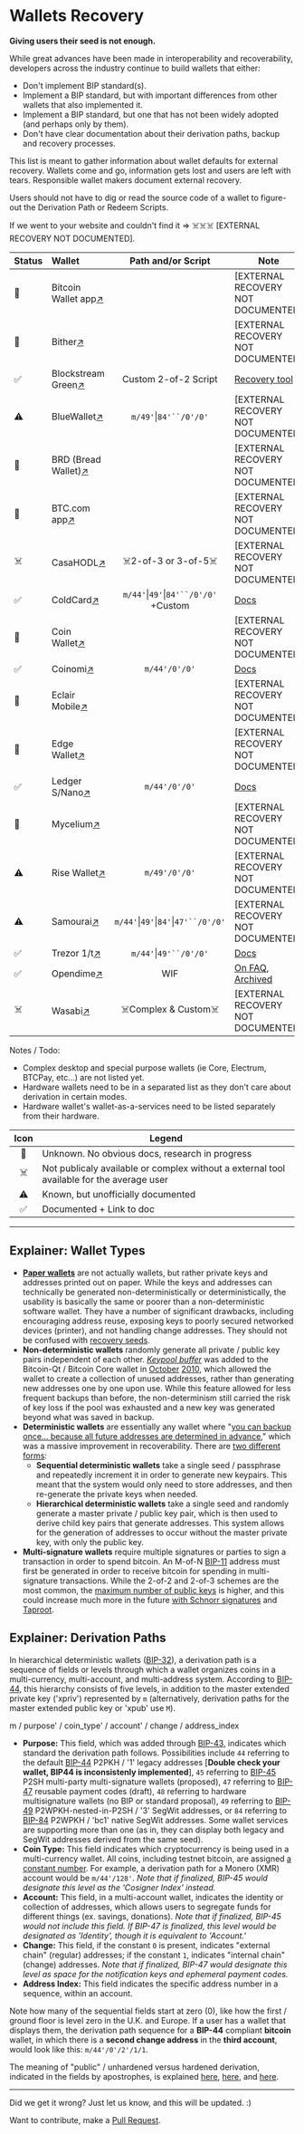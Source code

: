 # Wallets Recovery


**Giving users their seed is not enough.**

While great advances have been made in interoperability and recoverability, developers across the industry continue to build wallets that either:
+ Don't implement BIP standard(s).
+ Implement a BIP standard, but with important differences from other wallets that also implemented it.
+ Implement a BIP standard, but one that has not been widely adopted (and perhaps only by them).
+ Don't have clear documentation about their derivation paths, backup and recovery processes.

This list is meant to gather information about wallet defaults for external recovery. Wallets come and go, information gets lost and users are left with tears. Responsible wallet makers document external recovery.

Users should not have to dig or read the source code of a wallet to figure-out the Derivation Path or Redeem Scripts. 

If we went to your website and couldn't find it => ☠️☠️☠️ [EXTERNAL RECOVERY NOT DOCUMENTED].

Status|Wallet|Path and/or Script|Note
--|:-|:-:|--
🛑|Bitcoin Wallet app[↗︎](https://github.com/bitcoin-wallet/bitcoin-wallet)||[EXTERNAL RECOVERY NOT DOCUMENTED]
🛑|Bither[↗︎](https://bither.net/)||[EXTERNAL RECOVERY NOT DOCUMENTED]
✅|Blockstream Green[↗︎](https://blockstream.com/green/)| Custom 2-of-2 Script|[Recovery tool](https://github.com/greenaddress/garecovery)
⚠️|BlueWallet[↗︎](https://bluewallet.io/)|`m/49'`\|`84'``/0'/0'`|[EXTERNAL RECOVERY NOT DOCUMENTED]
🛑|BRD (Bread Wallet)[↗︎](https://brd.com/)||[EXTERNAL RECOVERY NOT DOCUMENTED]
🛑|BTC.com app[↗︎](https://btc.com/applications/app)||[EXTERNAL RECOVERY NOT DOCUMENTED]
☠️|CasaHODL[↗︎](https://keys.casa/)|☠️2-of-3 or 3-of-5☠️|[EXTERNAL RECOVERY NOT DOCUMENTED]
✅|ColdCard[↗︎](https://coldcardwallet.com/)|`m/44'`\|`49'`\|`84'``/0'/0'` +Custom|[Docs](https://coldcardwallet.com/docs/)
🛑|Coin Wallet[↗︎](https://www.coin.space/) ||[EXTERNAL RECOVERY NOT DOCUMENTED]
✅|Coinomi[↗︎](https://www.coinomi.com)|`m/44'/0'/0'`|[Docs](https://coinomi.freshdesk.com/support/solutions/articles/29000009717-what-is-the-recovery-tool-and-how-do-i-export-my-private-keys-)
🛑|Eclair Mobile[↗︎](https://github.com/ACINQ/eclair-mobile)||[EXTERNAL RECOVERY NOT DOCUMENTED]
🛑|Edge Wallet[↗︎](https://edge.app/) || [EXTERNAL RECOVERY NOT DOCUMENTED]
✅|Ledger S/Nano[↗︎](https://ledger.com/)|`m/44'/0'/0'`|[Docs](https://support.ledger.com/hc/en-us)
🛑|Mycelium[↗︎](https://wallet.mycelium.com/)||[EXTERNAL RECOVERY NOT DOCUMENTED]
⚠️|Rise Wallet[↗︎](https://www.risewallet.com/)|`m/49'/0'/0'`|[EXTERNAL RECOVERY NOT DOCUMENTED]
⚠️|Samourai[↗︎](https://samouraiwallet.com/)|`m/44'`\|`49'`\|`84'`\|`47'``/0'/0'`|[EXTERNAL RECOVERY NOT DOCUMENTED]
✅|Trezor 1/t[↗︎](https://trezor.com)|`m/44'`\|`49'``/0'/0'`|[Docs](https://wiki.trezor.io)
✅|Opendime[↗︎](https://opendime.com)|WIF|[On FAQ](https://opendime.com/faq), [Archived](https://web.archive.org/save/https://opendime.com/faq)
☠️|Wasabi[↗︎](https://docs.wasabiwallet.io/)|☠️Complex & Custom☠️|[EXTERNAL RECOVERY NOT DOCUMENTED]


Notes / Todo:
- Complex desktop and special purpose wallets (ie Core, Electrum, BTCPay, etc...) are not listed yet.
- Hardware wallets need to be in a separated list as they don't care about derivation in certain modes.
- Hardware wallet's wallet-as-a-services need to be listed separately from their hardware.

Icon|Legend
:-:|--
🛑|Unknown. No obvious docs, research in progress
☠️|Not publicaly available or complex without a external tool available for the average user
⚠️|Known, but unofficially documented
✅|Documented + Link to doc

---



## Explainer: Wallet Types

+ [**Paper wallets**](https://en.bitcoin.it/wiki/Paper_wallet) are not actually wallets, but rather private keys and addresses printed out on paper. While the keys and addresses can technically be generated non-deterministically or deterministically, the usability is basically the same or poorer than a non-deterministic software wallet. They have a number of significant drawbacks, including encouraging address reuse, exposing keys to poorly secured networked devices (printer), and not handling change addresses. They should not be confused with [recovery seeds](https://wiki.trezor.io/Recovery_seed).
+ **Non-deterministic wallets** randomly generate all private / public key pairs independent of each other. [*Keypool buffer*](https://en.bitcoin.it/wiki/Key_pool) was added to the Bitcoin-Qt / Bitcoin Core wallet in [October](https://bitcointalk.org/index.php?topic=1414.0) [2010](https://bitcointalk.org/index.php?topic=1528.0), which allowed the wallet to create a collection of unused addresses, rather than generating new addresses one by one upon use. While this feature allowed for less frequent backups than before, the non-determinism still carried the risk of key loss if the pool was exhausted and a new key was generated beyond what was saved in backup.
+ **Deterministic wallets** are essentially any wallet where "[you can backup once... because all future addresses are determined in advance](https://bitcointalk.org/index.php?topic=19137.msg239768#msg239768)," which was a massive improvement in recoverability. There are [two different forms](https://bitcoin.stackexchange.com/questions/18102/does-a-wallet-containing-multiple-addresses-have-a-single-private-key):
   + **Sequential deterministic wallets** take a single seed / passphrase and repeatedly increment it in order to generate new keypairs. This meant that the system would only need to store addresses, and then re-generate the private keys when needed.
   + **Hierarchical deterministic wallets** take a single seed and randomly generate a master private / public key pair, which is then used to derive child key pairs that generate addresses. This system allows for the generation of addresses to occur without the master private key, with only the public key.
+ **Multi-signature wallets** require multiple signatures or parties to sign a transaction in order to spend bitcoin. An M-of-N [BIP-11](https://github.com/bitcoin/bips/blob/master/bip-0011.mediawiki) address must first be generated in order to receive bitcoin for spending in multi-signature transactions. While the 2-of-2 and 2-of-3 schemes are the most common, the [maximum number of public keys](https://bitcoin.stackexchange.com/questions/81223/why-is-20-the-maximum-public-keys-in-a-multisig-transaction) is higher, and this could increase much more in the future [with Schnorr signatures](https://twitter.com/J9Roem/status/991098233828139008) and [Taproot](https://bitcoinops.org/en/newsletters/2019/05/14/).



## Explainer: Derivation Paths

In hierarchical deterministic wallets ([BIP-32](https://github.com/bitcoin/bips/blob/master/bip-0032.mediawiki)), a derivation path is a sequence of fields or levels through which a wallet organizes coins in a multi-currency, multi-account, and multi-address system. According to [BIP-44](https://github.com/bitcoin/bips/blob/master/bip-0044.mediawiki), this hierarchy consists of five levels, in addition to the master extended private key ('xpriv') represented by `m` (alternatively, derivation paths for the master extended public key or 'xpub' use `M`).

m / purpose' / coin_type' / account' / change / address_index

+ **Purpose:** This field, which was added through [BIP-43](https://github.com/bitcoin/bips/blob/master/bip-0043.mediawiki), indicates which standard the derivation path follows. Possibilities include `44` referring to the default [BIP-44](https://github.com/bitcoin/bips/blob/master/bip-0044.mediawiki) P2PKH / '1' legacy addresses [**Double check your wallet, BIP44 is inconsistenly implemented**], `45` referring to [BIP-45](https://github.com/bitcoin/bips/blob/master/bip-0045.mediawiki) P2SH multi-party multi-signature wallets (proposed), `47` referring to [BIP-47](https://github.com/bitcoin/bips/blob/master/bip-0047.mediawiki) reusable payment codes (draft), `48` referring to hardware multisignature wallets (no BIP or standard proposal), `49` referring to [BIP-49](https://github.com/bitcoin/bips/blob/master/bip-0049.mediawiki) P2WPKH-nested-in-P2SH / '3' SegWit addresses, or `84` referring to [BIP-84](https://github.com/bitcoin/bips/blob/master/bip-0084.mediawiki) P2WPKH / 'bc1' native SegWit addresses. Some wallet services are supporting more than one (as in, they can display both legacy and SegWit addresses derived from the same seed).
+ **Coin Type:** This field indicates which cryptocurrency is being used in a multi-currency wallet. All coins, including testnet bitcoin, are assigned [a constant number](https://github.com/satoshilabs/slips/blob/master/slip-0044.md). For example, a derivation path for a Monero (XMR) account would be `m/44'/128'`. *Note that if finalized, BIP-45 would designate this level as the 'Cosigner Index' instead.*
+ **Account:** This field, in a multi-account wallet, indicates the identity or collection of addresses, which allows users to segregate funds for different things (ex. savings, donations). *Note that if finalized, BIP-45 would not include this field. If BIP-47 is finalized, this level would be designated as 'Identity', though it is equivalent to 'Account.'*
+ **Change:** This field, if the constant `0` is present, indicates "external chain" (regular) addresses; if the constant `1`, indicates "internal chain" (change) addresses. *Note that if finalized, BIP-47 would designate this level as space for the notification keys and ephemeral payment codes.*
+ **Address Index:** This field indicates the specific address number in a sequence, within an account.

Note how many of the sequential fields start at zero (0), like how the first / ground floor is level zero in the U.K. and Europe. If a user has a wallet that displays them, the derivation path sequence for a **BIP-44** compliant **bitcoin** wallet, in which there is a **second change address** in the **third account**, would look like this: `m/44'/0'/2'/1/1`.

The meaning of "public" / unhardened versus hardened derivation, indicated in the fields by apostrophes, is explained [here](https://wiki.trezor.io/Hardened_and_non-hardened_derivation), [here](https://medium.com/@sevcsik/working-with-bitcoin-hd-wallets-ii-deriving-public-keys-c48341629388), and [here](https://bitcoin.stackexchange.com/questions/62533/key-derivation-in-hd-wallets-using-the-extended-private-key-vs-hardened-derivati?rq=1).

---


Did we get it wrong? Just let us know, and this will be updated. :)

Want to contribute, make a [Pull Request](https://github.com/nvk/wallets-recovery/pulls).

